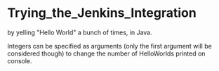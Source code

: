 # Trying_the_Jenkins_Integration
by yelling "Hello World" a bunch of times, in Java.


Integers can be specified as arguments (only the first argument will be considered though)
to change the number of HelloWorlds printed on console.
